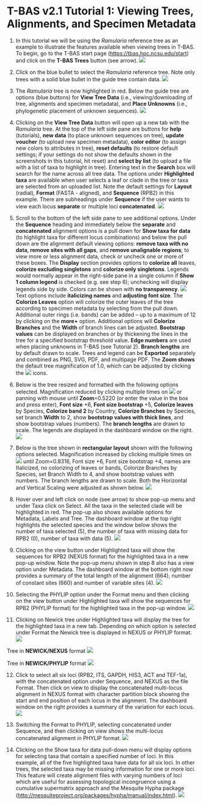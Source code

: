 # T-BAS v2.1 Tutorial 1: Viewing Trees, Alignments, and Specimen Metadata

1. In this tutorial we will be using the *Ramularia* reference tree as an example to illustrate the features available when viewing trees in T-BAS. To begin, go to the T-BAS start page (https://tbas.hpc.ncsu.edu/start) and click on the **T-BAS Trees** button (see arrow).
![](images/tbas-tutorial/tutorial1.1.png)


2. Click on the blue bullet to select the *Ramularia* reference tree.  Note only trees with a solid blue bullet in the guide tree contain data.
![](images/tbas-tutorial/tutorial1.2.png)

3. The *Ramularia* tree is now highlighted in red.  Below the guide tree are options (blue buttons) for **View Tree Data** (i.e., viewing/downloading of tree, alignments and specimen metadata), and **Place Unknowns** (i.e., phylogenetic placement of unknown sequences).
![](images/tbas-tutorial/tutorial1.3.png)

4. Clicking on the **View Tree Data** button will open up a new tab with the *Ramularia* tree. At the top of the left side pane are buttons for **help** (tutorials), **new data** (to place unknown sequences on tree), **update voucher** (to upload new specimen metadata), **color editor** (to assign new colors to attributes in tree), **reset defaults** (to restore default settings; if your settings do not show the defaults shown in the screenshots in this tutorial, hit reset) and **select by list** (to upload a file with a list of taxa to highlight in tree). Entering text in the **Search** box will search for the name across all tree data.  The options under **Highlighted taxa** are available when user selects a leaf or clade in the tree or taxa are selected from an uploaded list.  Note the default settings for **Layout** (radial), **Format** (FASTA - aligned), and **Sequence** (RPB2) in this example.  There are subheadings under **Sequence** if the user wants to view each locus **separate** or multiple loci **concatenated**.
![](images/tbas-tutorial/tutorial1.4.png)

5. Scroll to the bottom of the left side pane to see additional options. Under the **Sequence** heading and immediately below the **separate** and **concatenated** alignment options is a pull down for **Show taxa for data** (to highlight taxa for different locus combinations) and below the pull down are the alignment default viewing options: **remove taxa with no data, remove sites with all gaps**, and **remove unalignable regions**; to view more or less alignment data, check or uncheck one or more of these boxes. The **Display** section provides options to **colorize all** leaves, **colorize excluding singletons** and **colorize only singletons**. Legends would normally appear in the right-side pane in a single column if **Show 1 column legend** is checked (e.g. see step 6); unchecking will display legends side by side. Colors can be shown with **no transparency**.
![](images/tbas-tutorial/tutorial1.5.png)
Text options include **italicizing names** and **adjusting font size**. The **Colorize Leaves** option will colorize the outer leaves of the tree according to specimen metadata by selecting from the pull down.  Additional outer rings (i.e. bands) can be added – up to a maximum of 12 by clicking on the **more+** option. Additional options will **Colorize Branches** and the **Width** of branch lines can be adjusted. **Bootstrap values** can be displayed on branches or by thickening the lines in the tree for a specified bootstrap threshold value. **Edge numbers** are used when placing unknowns in T-BAS (see Tutorial 2). **Branch lengths** are by default drawn to scale. Trees and legend can be **Exported** separately and combined as PNG, SVG, PDF, and multipage PDF. The **Zoom shows** the default tree magnification of 1.0, which can be adjusted by clicking the ![](images/tbas-tutorial/magnifier.jpg) icons.

6. Below is the tree resized and formatted with the following options selected. Magnification reduced by clicking multiple times on ![](images/tbas-tutorial/magnifier_minus.jpg) or panning with mouse until **Zoom**=0.5220 (or enter the value in the box and press enter), **Font size** +6, **Font size bootstrap** +5, **Colorize leaves** by Species, **Colorize band 2** by Country, **Colorize Branches** by Species, set branch **Width** to 2, show **bootstrap values with thick lines**, and show bootstrap values (numbers). The **branch lengths** are drawn to scale. The legends are displayed in the dashboard window on the right.
![](images/tbas-tutorial/tutorial1.6.png)

7. Below is the tree shown in **rectangular layout** shown with the following options selected. Magnification increased by clicking multiple times on ![](images/tbas-tutorial/magnifier_plus.jpg) until Zoom=0.8316, Font size +6, Font size bootstrap +4, names are Italicized, no colorizing of leaves or bands, Colorize Branches by Species, set Branch Width to 4, and show bootstrap values with numbers. The branch lengths are drawn to scale.  Both the Horizontal and Vertical Scaling were adjusted as shown below.
![](images/tbas-tutorial/tutorial1.7.png)

8. Hover over and left click on node (see arrow) to show pop-up menu and under Taxa click on Select.  All the taxa in the selected clade will be highlighted in red. The pop-up also shows available options for Metadata, Labels and Tree. The dashboard window at the top right highlights the selected species and the window below shows the number of taxa selected (5), the number of taxa with missing data for RPB2 (0), number of taxa with data (5).
![](images/tbas-tutorial/tutorial1.8.png)

9. Clicking on the view button under Highlighted taxa will show the sequences for RPB2 (NEXUS format) for the highlighted taxa in a new pop-up window. Note the pop-up menu shown in step 8 also has a view option under Metadata. The dashboard window at the bottom right now provides a summary of the total length of the alignment (664), number of constant sites (660) and number of variable sites (4).
![](images/tbas-tutorial/tutorial1.9.png)

10. Selecting the PHYLIP option under the Format menu and then clicking on the view button under Highlighted taxa will show the sequences for RPB2 (PHYLIP format) for the highlighted taxa in the pop-up window.
![](images/tbas-tutorial/tutorial1.10.png)

11. Clicking on Newick tree under Highlighted taxa will display the tree for the highlighted taxa in a new tab.  Depending on which option is selected under Format the Newick tree is displayed in NEXUS or PHYLIP format.
![](images/tbas-tutorial/tutorial1.11.png)

Tree in **NEWICK/NEXUS** format
![](images/tbas-tutorial/tutorial1.11.1.png)


Tree in **NEWICK/PHYLIP** format
![](images/tbas-tutorial/tutorial1.11.2.png)

12. Click to select all six loci (RPB2, ITS, GAPDH, HIS3, ACT and TEF-1a), with the concatenated option under Sequence, and NEXUS as the file Format. Then click on view to display the concatenated multi-locus alignment in NEXUS format with character partition block showing the start and end position of each locus in the alignment. The dashboard window on the right provides a summary of the variation for each locus.
![](images/tbas-tutorial/tutorial1.12.png)

13. Switching the Format to PHYLIP, selecting concatenated under Sequence, and then clicking on view shows the multi-locus concatenated alignment in PHYLIP format.
![](images/tbas-tutorial/tutorial1.13.png)

14. Clicking on the Show taxa for data pull-down menu will display options for selecting taxa that contain a specified number of loci.  In this example, all of the five highlighted taxa have data for all six loci.  In other trees, the selected taxa may be missing information for one or more loci. This feature will create alignment files with varying numbers of loci which are useful for assessing topological incongruence using a cumulative supermatrix approach and the Mesquite Hypha package (http://mesquiteproject.org/packages/hypha/manual/index.html).
![](images/tbas-tutorial/tutorial1.14.png)